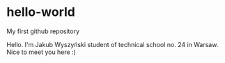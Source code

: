 # hello-world

My first github repository

Hello. I'm Jakub Wyszyński student of technical school no. 24 in Warsaw. Nice to meet you here :)
